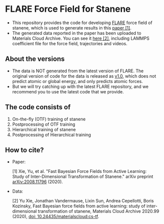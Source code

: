 # FLARE Force Field for Stanene

- This repository provides the code for developing [FLARE](https://github.com/mir-group/flare) force field of stanene, which is used to generate results in this [paper [1]](https://arxiv.org/abs/2008.11796).
- The generated data reported in the paper has been uploaded to Materials Cloud Archive. You can see it [here [2]](https://archive.materialscloud.org/record/2020.99), including LAMMPS coefficient file for the force field, trajectories and videos.

## About the versions

- The data is NOT generated from the latest version of FLARE. The original version of code for the data is released as [v1.0](https://github.com/YuuuuXie/Stanene_FLARE/releases/tag/v1.0), which does not predict atomic or global energy, and only predicts atomic forces. 
- But we will try catching up with the latest FLARE repository, and we recommend you to use the latest code that we provide.

## The code consists of

1. On-the-fly (OTF) training of stanene
2. Postprocessing of OTF training
3. Hierarchical training of stanene
4. Postprocessing of Hierarchical training

## How to cite?

- Paper:

  [1] Xie, Yu, et al. "Fast Bayesian Force Fields from Active Learning: Study of Inter-Dimensional Transformation of Stanene." arXiv preprint [arXiv:2008.11796](https://arxiv.org/abs/2008.11796) (2020).

- Data:

  [2] Yu Xie, Jonathan Vandermause, Lixin Sun, Andrea Cepellotti, Boris Kozinsky, Fast Bayesian force fields from active learning: study of inter-dimensional transformation of stanene, Materials Cloud Archive 2020.99 (2020), [doi: 10.24435/materialscloud:cs-tf](https://archive.materialscloud.org/record/2020.99).
